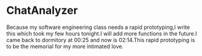# ChatAnalyzer
Because my software engineering class needs a rapid prototyping,I write this which took my few hours tonight.I will add more functions in the future.I came back to dormitory at 00:25 and now is 02:14.This rapid prototyping is to be the memorial for my more intimated love. 
